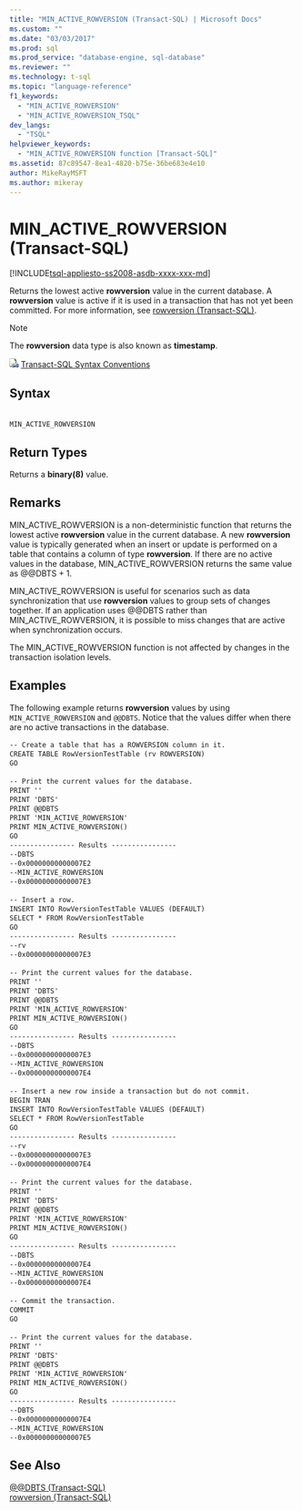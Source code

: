 ```yaml
---
title: "MIN_ACTIVE_ROWVERSION (Transact-SQL) | Microsoft Docs"
ms.custom: ""
ms.date: "03/03/2017"
ms.prod: sql
ms.prod_service: "database-engine, sql-database"
ms.reviewer: ""
ms.technology: t-sql
ms.topic: "language-reference"
f1_keywords: 
  - "MIN_ACTIVE_ROWVERSION"
  - "MIN_ACTIVE_ROWVERSION_TSQL"
dev_langs: 
  - "TSQL"
helpviewer_keywords: 
  - "MIN_ACTIVE_ROWVERSION function [Transact-SQL]"
ms.assetid: 87c89547-8ea1-4820-b75e-36be683e4e10
author: MikeRayMSFT
ms.author: mikeray
---
```

# MIN_ACTIVE_ROWVERSION (Transact-SQL)
[!INCLUDE[tsql-appliesto-ss2008-asdb-xxxx-xxx-md](../../includes/tsql-appliesto-ss2008-asdb-xxxx-xxx-md.md)]

  Returns the lowest active **rowversion** value in the current database. A **rowversion** value is active if it is used in a transaction that has not yet been committed. For more information, see [rowversion &#40;Transact-SQL&#41;](../../t-sql/data-types/rowversion-transact-sql.md).  
  
> [!NOTE]  
>  The **rowversion** data type is also known as **timestamp**.  
  
 ![Topic link icon](../../database-engine/configure-windows/media/topic-link.gif "Topic link icon") [Transact-SQL Syntax Conventions](../../t-sql/language-elements/transact-sql-syntax-conventions-transact-sql.md)  
  
## Syntax  
  
```  
  
MIN_ACTIVE_ROWVERSION  
```  
  
## Return Types  
 Returns a **binary(8)** value.  
  
## Remarks  
 MIN_ACTIVE_ROWVERSION is a non-deterministic function that returns the lowest active **rowversion** value in the current database. A new **rowversion** value is typically generated when an insert or update is performed on a table that contains a column of type **rowversion**. If there are no active values in the database, MIN_ACTIVE_ROWVERSION returns the same value as @@DBTS + 1.  
  
 MIN_ACTIVE_ROWVERSION is useful for scenarios such as data synchronization that use **rowversion** values to group sets of changes together. If an application uses @@DBTS rather than MIN_ACTIVE_ROWVERSION, it is possible to miss changes that are active when synchronization occurs.  
  
 The MIN_ACTIVE_ROWVERSION function is not affected by changes in the transaction isolation levels.  
  
## Examples  
 The following example returns **rowversion** values by using `MIN_ACTIVE_ROWVERSION` and `@@DBTS`. Notice that the values differ when there are no active transactions in the database.  
  
```  
-- Create a table that has a ROWVERSION column in it.  
CREATE TABLE RowVersionTestTable (rv ROWVERSION)  
GO  
  
-- Print the current values for the database.  
PRINT ''  
PRINT 'DBTS'  
PRINT @@DBTS  
PRINT 'MIN_ACTIVE_ROWVERSION'  
PRINT MIN_ACTIVE_ROWVERSION()   
GO  
---------------- Results ----------------  
--DBTS  
--0x00000000000007E2  
--MIN_ACTIVE_ROWVERSION  
--0x00000000000007E3  
  
-- Insert a row.  
INSERT INTO RowVersionTestTable VALUES (DEFAULT)  
SELECT * FROM RowVersionTestTable  
GO  
---------------- Results ----------------  
--rv  
--0x00000000000007E3  
  
-- Print the current values for the database.  
PRINT ''  
PRINT 'DBTS'  
PRINT @@DBTS  
PRINT 'MIN_ACTIVE_ROWVERSION'  
PRINT MIN_ACTIVE_ROWVERSION()  
GO  
---------------- Results ----------------  
--DBTS  
--0x00000000000007E3  
--MIN_ACTIVE_ROWVERSION  
--0x00000000000007E4  
  
-- Insert a new row inside a transaction but do not commit.  
BEGIN TRAN  
INSERT INTO RowVersionTestTable VALUES (DEFAULT)  
SELECT * FROM RowVersionTestTable  
GO  
---------------- Results ----------------  
--rv  
--0x00000000000007E3  
--0x00000000000007E4  
  
-- Print the current values for the database.  
PRINT ''  
PRINT 'DBTS'  
PRINT @@DBTS  
PRINT 'MIN_ACTIVE_ROWVERSION'  
PRINT MIN_ACTIVE_ROWVERSION()   
GO  
---------------- Results ----------------  
--DBTS  
--0x00000000000007E4  
--MIN_ACTIVE_ROWVERSION  
--0x00000000000007E4  
  
-- Commit the transaction.  
COMMIT  
GO  
  
-- Print the current values for the database.  
PRINT ''  
PRINT 'DBTS'  
PRINT @@DBTS  
PRINT 'MIN_ACTIVE_ROWVERSION'  
PRINT MIN_ACTIVE_ROWVERSION()  
GO  
---------------- Results ----------------  
--DBTS  
--0x00000000000007E4  
--MIN_ACTIVE_ROWVERSION  
--0x00000000000007E5  
```  
  
## See Also  
 [@@DBTS &#40;Transact-SQL&#41;](../../t-sql/functions/dbts-transact-sql.md)   
 [rowversion &#40;Transact-SQL&#41;](../../t-sql/data-types/rowversion-transact-sql.md)  
  
  
